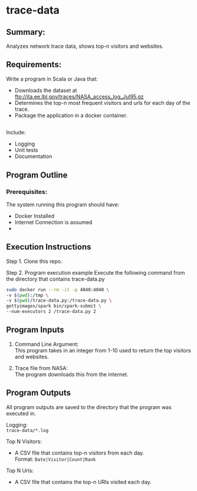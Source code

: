 # trace-data
## Summary: 
Analyzes network trace data, shows top-n visitors and websites. 


## Requirements:
Write a program in Scala or Java that:
- Downloads the dataset at ftp://ita.ee.lbl.gov/traces/NASA_access_log_Jul95.gz 
- Determines the top-n most frequent visitors and urls for each day of the trace.  
- Package the application in a docker container.


## 
Include: 
- Logging
- Unit tests
- Documentation



## Program Outline

### Prerequisites: 
The system running this program should have: 
- Docker Installed
- Internet Connection is assumed
- 

## Execution Instructions
Step 1. Clone this repo. 

Step 2. Program execution example
Execute the following command from the directory that contains trace-data.py

```bash
sudo docker run --rm -it -p 4040:4040 \
-v $(pwd):/tmp \
-v $(pwd)/trace-data.py:/trace-data.py \
gettyimages/spark bin/spark-submit \
--num-executors 2 /trace-data.py 2
```

## Program Inputs 
1. Command Line Argument:  
This program takes in an integer from 1-10 used to return the top visitors and websites. 

2. Trace file from NASA:  
The program downloads this from the internet. 

## Program Outputs 
All program outputs are saved to the directory that the program was executed in.  

Logging:  
`trace-data/*.log`  

Top N Visitors:  
- A CSV file that contains top-n visitors from each day.   
    Format: `Date|Visitor|Count|Rank`

Top N Urls:  
- A CSV file that contains the top-n URls visited each day.  